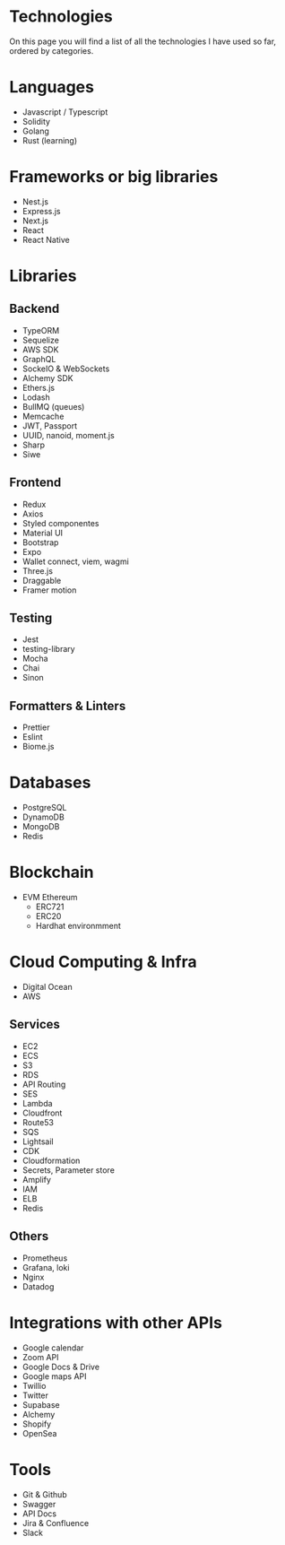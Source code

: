 # Technologies
On this page you will find a list of all the technologies I have used so far, ordered by categories.

# Languages
- Javascript / Typescript
- Solidity
- Golang 
- Rust (learning)

# Frameworks or big libraries
- Nest.js
- Express.js
- Next.js
- React
- React Native

# Libraries
## Backend
- TypeORM
- Sequelize
- AWS SDK
- GraphQL
- SockeIO & WebSockets
- Alchemy SDK
- Ethers.js
- Lodash
- BullMQ (queues)
- Memcache
- JWT, Passport
- UUID, nanoid, moment.js
- Sharp
- Siwe

## Frontend
- Redux
- Axios
- Styled componentes
- Material UI
- Bootstrap
- Expo
- Wallet connect, viem, wagmi
- Three.js
- Draggable
- Framer motion

## Testing
- Jest
- testing-library
- Mocha
- Chai
- Sinon

## Formatters & Linters
- Prettier
- Eslint
- Biome.js

# Databases
- PostgreSQL
- DynamoDB
- MongoDB
- Redis

# Blockchain
- EVM Ethereum
    - ERC721
    - ERC20
    - Hardhat environmment

# Cloud Computing & Infra
- Digital Ocean
- AWS

## Services
- EC2
- ECS
- S3
- RDS
- API Routing
- SES
- Lambda
- Cloudfront
- Route53
- SQS
- Lightsail
- CDK
- Cloudformation
- Secrets, Parameter store 
- Amplify
- IAM
- ELB
- Redis

## Others
- Prometheus
- Grafana, loki
- Nginx
- Datadog

# Integrations with other APIs
- Google calendar
- Zoom API
- Google Docs & Drive
- Google maps API
- Twillio
- Twitter
- Supabase
- Alchemy
- Shopify
- OpenSea

# Tools
- Git & Github
- Swagger
- API Docs
- Jira & Confluence
- Slack